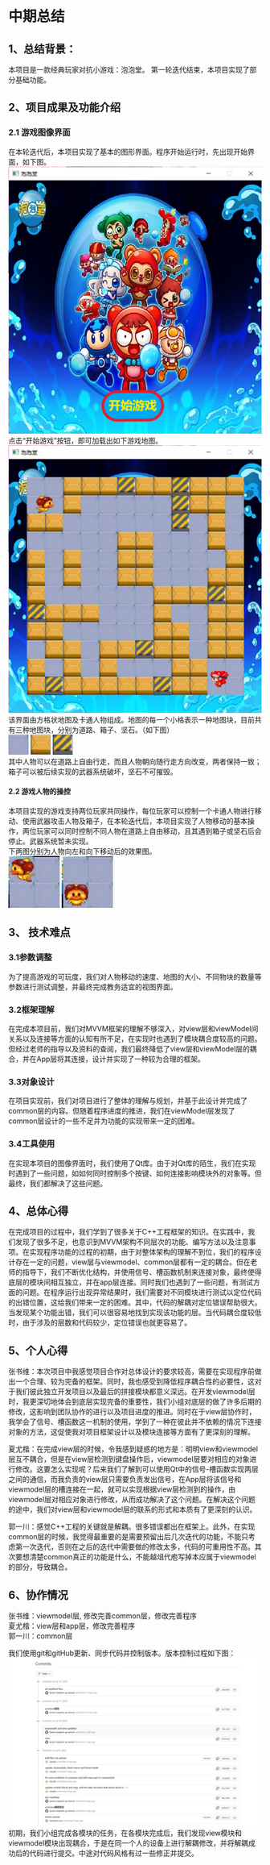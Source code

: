 # 中期总结
## 1、总结背景：
   本项目是一款经典玩家对抗小游戏：泡泡堂。  第一轮迭代结束，本项目实现了部分基础功能。
## 2、项目成果及功能介绍
### 2.1 游戏图像界面
   在本轮迭代后，本项目实现了基本的图形界面。程序开始运行时，先出现开始界面，如下图。  
   ![avatar](开始界面.png) 
   点击“开始游戏”按钮，即可加载出如下游戏地图。 
   ![avatar](总体效果图.png)
   该界面由方格状地图及卡通人物组成。地图的每一个小格表示一种地图块，目前共有三种地图块，分别为道路、箱子、坚石。（如下图）  
   ![avatar](../code/resources/images/2BLOCKBG.png) ![avatar](../code/resources/images/2BLOCKYELLOW.png) ![avatar](../code/resources/images/2BLOCKBLACK.png)  
   其中人物可以在道路上自由行走，而且人物朝向随行走方向改变，两者保持一致；箱子可以被后续实现的武器系统破坏，坚石不可摧毁。  
   

#### 2.2 游戏人物的操控
   本项目实现的游戏支持两位玩家共同操作，每位玩家可以控制一个卡通人物进行移动、使用武器攻击人物及箱子，在本轮迭代后，本项目实现了人物移动的基本操作，两位玩家可以同时控制不同人物在道路上自由移动，且其遇到箱子或坚石后会停止。武器系统暂未实现。  
   下两图分别为人物向左和向下移动后的效果图。  
   ![avatar](向左.png)  ![avatar](向下.png)



## 3、 技术难点
### 3.1参数调整
为了提高游戏的可玩度，我们对人物移动的速度、地图的大小、不同物块的数量等参数进行测试调整，并最终完成教务适宜的视图界面。

### 3.2框架理解
在完成本项目前，我们对MVVM框架的理解不够深入，对view层和viewModel间关系以及连接等方面的认知有所不足，在实现时也遇到了模块耦合度较高的问题。但经过老师的指导以及资料的查阅，我们最终降低了view层和viewModel层的耦合，并在App层将其连接，设计并实现了一种较为合理的框架。

### 3.3对象设计
在项目实现前，我们对项目进行了整体的理解与规划，并基于此设计并完成了common层的内容。但随着程序进度的推进，我们在viewModel层发现了common层设计的一些不足并为功能的实现带来一定的困难。

### 3.4工具使用
在实现本项目的图像界面时，我们使用了Qt库。由于对Qt库的陌生，我们在实现时遇到了一些问题，如如何同时控制多个按键、如何连接影响模块外的对象等。但最终，我们都解决了这些问题。

## 4、总体心得
在完成项目的过程中，我们学到了很多关于C++工程框架的知识。在实践中，我们发现了很多不足，也意识到MVVM架构不同层次的功能、编写方法以及注意事项。在实现程序功能的过程的初期，由于对整体架构的理解不到位，我们的程序设计存在一定的问题，view层与viewmodel、common层都有一定的耦合。但在老师的指导下，我们不断优化结构，并使用信号、槽函数机制来连接对象，最终使得底层的模块间相互独立，并在app层连接。同时我们也遇到了一些问题，有测试方面的问题。在程序运行出现异常结果时，我们需要对不同模块进行测试以定位代码的出错位置，这给我们带来一定的困难。其中，代码的解耦对定位错误帮助很大。当发现某个功能出错，我们可以很容易地找到实现该功能的层。当代码耦合度较低时，由于涉及的层数和代码较少，定位错误也就更容易了。

## 5、个人心得
张书维：本次项目中我感觉项目合作对总体设计的要求较高，需要在实现程序前做出一个合理、较为完备的框架。同时，我也感受到降低程序耦合性的必要性，这对于我们彼此独立开发项目以及最后的拼接模块都意义深远。在开发viewmodel层时，我更深切地体会到底层实现完备的重要性，我们小组对底层的做了许多后期的修改，这影响到团队协作的进行以及项目进度的推进。同时在于view层协作时，我学会了信号、槽函数这一机制的使用，学到了一种在彼此并不依赖的情况下连接对象的方法，这促使我对项目框架设计以及模块连接等方面有了更深刻的理解。

夏尤楷：在完成view层的时候，令我感到疑惑的地方是：明明view和viewmodel层互不耦合，但是在view层检测到键盘操作后，viewmodel层要对相应的对象进行修改。这要怎么实现呢？后来我们了解到可以使用Qt中的信号-槽函数实现两层之间的通信，而我负责的view层只需要负责发出信号，在App层将该信号和viewmodel层的槽连接在一起，就可以实现根据view层检测到的操作，由viewmodel层对相应对象进行修改，从而成功解决了这个问题。在解决这个问题的途中，我们对view层和viewmodel层的联系的形式和本质有了更深刻的认识。  

郭一川：感觉C++工程的关键就是解耦。很多错误都出在框架上。此外，在实现common层的时候，我觉得最重要的是需要预留出后几次迭代的功能，不能只考虑第一次迭代，否则在之后的迭代中需要做的修改太多，代码的可重用性不高。其次要想清楚common真正的功能是什么，不能越俎代庖写掉本应属于viewmodel的部分，导致耦合。

## 6、协作情况
张书维：viewmodel层, 修改完善common层，修改完善程序  
夏尤楷：view层和app层，修改完善程序  
郭一川：common层  

我们使用git和gitHub更新、同步代码并控制版本。版本控制过程如下图：  
![banben](版本控制.jpeg)  
初期，我们小组完成各模块的任务，在各模块完成后，我们发现view模块和viewmodel模块出现耦合，于是在同一个人的设备上进行解耦修改，并将解耦成功后的代码进行提交。中途对代码风格有过一些修正并提交。